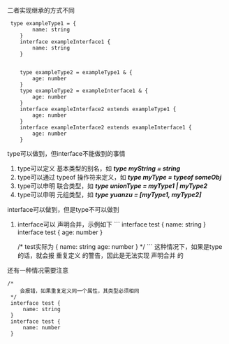 

二者实现继承的方式不同
```
 type exampleType1 = {
        name: string
    }
    interface exampleInterface1 {
        name: string
    }
    
    
    type exampleType2 = exampleType1 & {
        age: number
    }
    type exampleType2 = exampleInterface1 & {
        age: number
    }
    interface exampleInterface2 extends exampleType1 {
        age: number
    }
    interface exampleInterface2 extends exampleInterface1 {
        age: number
    }
```



type可以做到，但interface不能做到的事情
  1. type可以定义 基本类型的别名，如 ***type myString = string***
  2. type可以通过 typeof 操作符来定义，如 ***type myType = typeof someObj***
  3. type可以申明 联合类型，如 ***type unionType = myType1 | myType2***
  4. type可以申明 元组类型，如 ***type yuanzu = [myType1, myType2]***

interface可以做到，但是type不可以做到
  1. interface可以 声明合并，示例如下
    ```
      interface test {
        name: string
      }
      interface test {
          age: number
      }
      
      /*
          test实际为 {
              name: string
              age: number
          }
      */
    ```
这种情况下，如果是type的话，就会报 重复定义 的警告，因此是无法实现 声明合并 的

还有一种情况需要注意
  ```
  /*
      会报错，如果重复定义同一个属性，其类型必须相同
   */
   interface test {
       name: string
   }
   interface test {
       name: number
   }
  ```
